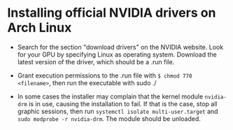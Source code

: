 # Installing official NVIDIA drivers on Arch Linux

- Search for the section "download drivers" on the NVIDIA website. Look for your GPU by specifying Linux as operating system. Download the latest version of the driver, which should be a .run file.

- Grant execution permissions to the .run file with `$ chmod 770 <filename>`, then run the executable with sudo ./<filename>

- In some cases the installer may complain that the kernel module `nvidia-drm` is in use, causing the installation to fail. If that is the case, stop all graphic sessions, then run `systemctl isolate multi-user.target` and `sudo modprobe -r nvidia-drm`. The module should be unloaded.
